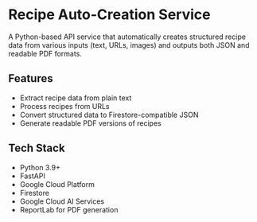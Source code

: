 # Recipe Auto-Creation Service

A Python-based API service that automatically creates structured recipe data from various inputs (text, URLs, images) and outputs both JSON and readable PDF formats.

## Features

- Extract recipe data from plain text
- Process recipes from URLs
- Convert structured data to Firestore-compatible JSON
- Generate readable PDF versions of recipes

## Tech Stack

- Python 3.9+
- FastAPI
- Google Cloud Platform
- Firestore
- Google Cloud AI Services
- ReportLab for PDF generation